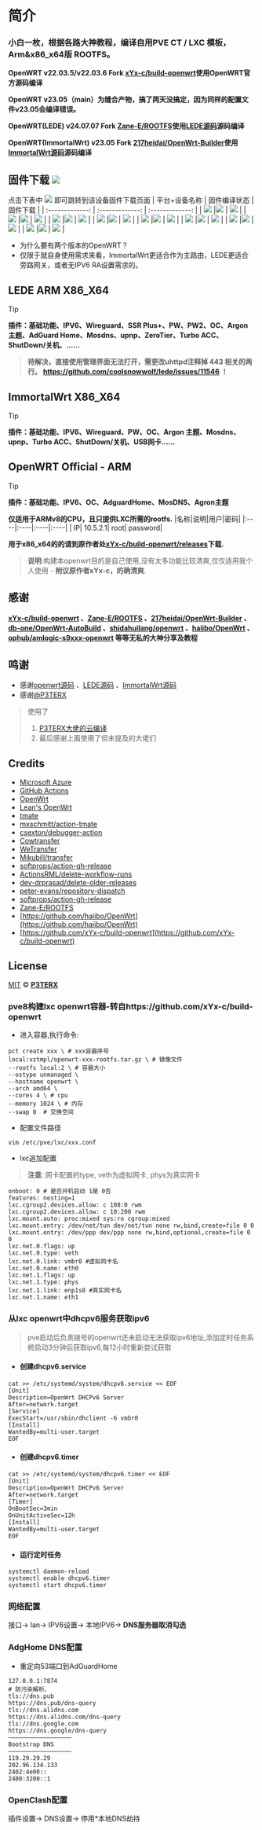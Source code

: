 # 简介
### 小白一枚，根据各路大神教程，编译自用PVE CT / LXC 模板，Arm&x86_x64版 ROOTFS。
**OpenWRT v22.03.5/v22.03.6 Fork [xYx-c/build-openwrt](https://github.com/xYx-c/build-openwrt)使用OpenWRT官方源码编译**
  
**OpenWRT v23.05（main）为缝合产物，搞了两天没搞定，因为同样的配置文件v23.05会编译错误。**

**OpenWRT(LEDE) v24.07.07 Fork [Zane-E/ROOTFS](https://github.com/Zane-E/ROOTFS)使用[LEDE源码](https://github.com/coolsnowwolf/lede)源码编译**

**OpenWRT(ImmortalWrt) v23.05 Fork [217heidai/OpenWrt-Builder](https://github.com/217heidai/OpenWrt-Builder)使用[ImmortalWrt源码](https://github.com/immortalwrt/immortalwrt)源码编译**
## 固件下载 [![](https://img.shields.io/badge/-编译状态及下载链接-FFFFFF.svg)](#固件下载-)
点击下表中 [![](https://img.shields.io/badge/下载-链接-blueviolet.svg?style=flat&logo=hack-the-box)](https://github.com/518512/xYx-openwrt/releases) 即可跳转到该设备固件下载页面
| 平台+设备名称 | 固件编译状态 | 固件下载 |
| :-------------: | :-------------: | :-------------: |
| [![](https://img.shields.io/badge/OpenWrt-ArmV8_Mini_ROOTFS-32C955.svg?logo=openwrt)](#) |[![](https://github.com/518512/ROOTFS/actions/workflows/Build%20arm64.mini%20OpenWrt%20v22.03.6.yaml/badge.svg)](#) | [![](https://img.shields.io/badge/下载-链接-blueviolet.svg?logo=hack-the-box)](https://github.com/518512/xYx-openwrt/releases) |
| [![](https://img.shields.io/badge/OpenWrt-ArmV8_Mini_ROOTFS-32C955.svg?logo=openwrt)](#) |[![](https://github.com/518512/ROOTFS/actions/workflows/Build%20arm64.mini%20OpenWrt%20v23.05.3.yaml/badge.svg)](#) | [![](https://img.shields.io/badge/下载-链接-blueviolet.svg?logo=hack-the-box)](https://github.com/518512/xYx-openwrt/releases) |
| [![](https://img.shields.io/badge/OpenWrt-OP_LEDE_ArmV8_Mini_ROOTFS-32C955.svg?logo=openwrt)](#) |[![](https://github.com/518512/ROOTFS/actions/workflows/Armvirt64.mini.ROOTFS.yml/badge.svg)](#) | [![](https://img.shields.io/badge/下载-链接-blueviolet.svg?logo=hack-the-box)](https://github.com/518512/xYx-openwrt/releases) |
| [![](https://img.shields.io/badge/OpenWrt-OP_LEDE_ArmV8_ROOTFS-32C955.svg?logo=openwrt)](#) |[![](https://github.com/518512/ROOTFS/actions/workflows/Armvirt64.ROOTFS.yml/badge.svg)](#) | [![](https://img.shields.io/badge/下载-链接-blueviolet.svg?logo=hack-the-box)](https://github.com/518512/xYx-openwrt/releases) |
| [![](https://img.shields.io/badge/OpenWrt-OP_LEDE_X86_X64_ROOTFS-32C955.svg?logo=openwrt)](#) |[![](https://github.com/518512/ROOTFS/actions/workflows/x86_x64.ROOTFS.yml/badge.svg)](#) | [![](https://img.shields.io/badge/下载-链接-blueviolet.svg?logo=hack-the-box)](https://github.com/518512/xYx-openwrt/releases) |
| [![](https://img.shields.io/badge/OpenWrt-OP_LEDE_X86_X64_Mini_ROOTFS-32C955.svg?logo=openwrt)](#) |[![](https://github.com/518512/ROOTFS/actions/workflows/x86_x64.mini.ROOTFS.yml/badge.svg)](#) | [![](https://img.shields.io/badge/下载-链接-blueviolet.svg?logo=hack-the-box)](https://github.com/518512/xYx-openwrt/releases) |
| [![](https://img.shields.io/badge/OpenWrt-ImmortalWrt_X86_X64_ROOTFS-32C955.svg?logo=openwrt)](#) |[![](https://github.com/518512/ROOTFS/actions/workflows/Test-ImmortalWrt-router.yml/badge.svg)](#) | [![](https://img.shields.io/badge/下载-链接-blueviolet.svg?logo=hack-the-box)](https://github.com/518512/xYx-openwrt/releases) |
| [![](https://img.shields.io/badge/OpenWrt-ImmortalWrt_X86_X64_Mini_ROOTFS-32C955.svg?logo=openwrt)](#) |[![](https://github.com/518512/ROOTFS/actions/workflows/Test-ImmortalWrt-gateway.yml/badge.svg)](#) | [![](https://img.shields.io/badge/下载-链接-blueviolet.svg?logo=hack-the-box)](https://github.com/518512/xYx-openwrt/releases) |

- 为什么要有两个版本的OpenWRT？
- 仅限于就自身使用需求来看，ImmortalWrt更适合作为主路由，LEDE更适合旁路网关，或者无IPV6 RA设置需求的。
## LEDE ARM X86_X64
> [!TIP]
> **插件：基础功能、IPV6、Wireguard、SSR Plus+、PW、PW2、OC、Argon 主题、AdGuard Home、Mosdns、upnp、ZeroTier、Turbo ACC、ShutDown/关机、......**

> **待解决，直接使用管理界面无法打开，需更改uhttpd注释掉 443 相关的两行。 https://github.com/coolsnowwolf/lede/issues/11546 ！**

## ImmortalWrt X86_X64
> [!TIP]
> **插件：基础功能、IPV6、Wireguard、PW、OC、Argon 主题、Mosdns、upnp、Turbo ACC、ShutDown/关机、USB网卡......**

## OpenWRT Official - ARM
> [!TIP]
> **插件：基础功能、IPV6、OC、AdguardHome、MosDNS、Agron主题**

**仅适用于ARMv8的CPU，且只提供LXC所需的rootfs.**
  |名称|说明|用户|密码|
  |:----|:----|:----|:----|
  | IP| 10.5.2.1| root| password|

**用于x86_x64的的请到原作者处[xYx-c/build-openwrt/releases](https://github.com/xYx-c/build-openwrt/releases)下载.**

> **说明**:构建本openwrt目的是自己使用,没有太多功能比较清爽,仅仅适用我个人使用 - **附议原作者xYx-c，的确清爽**.

## 感谢

**[xYx-c/build-openwrt](https://github.com/xYx-c/build-openwrt) 、[Zane-E/ROOTFS](https://github.com/Zane-E/ROOTFS) 、[217heidai/OpenWrt-Builder](https://github.com/217heidai/OpenWrt-Builder) 、[db-one/OpenWrt-AutoBuild](https://github.com/db-one/OpenWrt-AutoBuild) 、[shidahuilang/openwrt](https://github.com/shidahuilang/openwrt) 、[haiibo/OpenWrt](https://github.com/haiibo/OpenWrt) 、[ophub/amlogic-s9xxx-openwrt](https://github.com/ophub/amlogic-s9xxx-openwrt) 等等无私的大神分享及教程**

## 鸣谢

- 感谢[openwrt源码](https://github.com/openwrt/openwrt) 、[LEDE源码](https://github.com/coolsnowwolf/lede) 、[ImmortalWrt源码](https://github.com/immortalwrt/immortalwrt)
- 感谢[@P3TERX](https://github.com/P3TERX)

> 使用了
>   1. [P3TERX大佬的云编译](https://github.com/P3TERX/Actions-OpenWrt)
>   2. 最后感谢上面使用了但未提及的大佬们

## Credits

- [Microsoft Azure](https://azure.microsoft.com)
- [GitHub Actions](https://github.com/features/actions)
- [OpenWrt](https://github.com/openwrt/openwrt)
- [Lean's OpenWrt](https://github.com/coolsnowwolf/lede)
- [tmate](https://github.com/tmate-io/tmate)
- [mxschmitt/action-tmate](https://github.com/mxschmitt/action-tmate)
- [csexton/debugger-action](https://github.com/csexton/debugger-action)
- [Cowtransfer](https://cowtransfer.com)
- [WeTransfer](https://wetransfer.com/)
- [Mikubill/transfer](https://github.com/Mikubill/transfer)
- [softprops/action-gh-release](https://github.com/softprops/action-gh-release)
- [ActionsRML/delete-workflow-runs](https://github.com/ActionsRML/delete-workflow-runs)
- [dev-drprasad/delete-older-releases](https://github.com/dev-drprasad/delete-older-releases)
- [peter-evans/repository-dispatch](https://github.com/peter-evans/repository-dispatch)
- [softprops/action-gh-release](https://github.com/softprops/action-gh-release)
- [Zane-E/ROOTFS](https://github.com/Zane-E/ROOTFS)
- [https://github.com/haiibo/OpenWrt](https://github.com/haiibo/OpenWrt)
- [https://github.com/xYx-c/build-openwrt](https://github.com/xYx-c/build-openwrt)
## License

[MIT](https://github.com/P3TERX/Actions-OpenWrt/blob/main/LICENSE) © [**P3TERX**](https://p3terx.com)

### pve8构建lxc openwrt容器-转自https://github.com/xYx-c/build-openwrt
- 进入容器,执行命令:
```
pct create xxx \ # xxx容器序号
local:vztmpl/openwrt-xxx-rootfs.tar.gz \ # 镜像文件
--rootfs local:2 \ # 容器大小
--ostype unmanaged \
--hostname openwrt \
--arch amd64 \
--cores 4 \ # cpu
--memory 1024 \ # 内存
--swap 0  # 交换空间
```

- 配置文件路径
``` shell
vim /etc/pve/lxc/xxx.conf
```

- lxc追加配置
>   **注意**: 网卡配置的type, veth为虚拟网卡, phys为真实网卡
```
onboot: 0 # 是否开机启动 1是 0否
features: nesting=1
lxc.cgroup2.devices.allow: c 108:0 rwm
lxc.cgroup2.devices.allow: c 10:200 rwm
lxc.mount.auto: proc:mixed sys:ro cgroup:mixed
lxc.mount.entry: /dev/net/tun dev/net/tun none rw,bind,create=file 0 0
lxc.mount.entry: /dev/ppp dev/ppp none rw,bind,optional,create=file 0 0
lxc.net.0.flags: up 
lxc.net.0.type: veth 
lxc.net.0.link: vmbr0 #虚拟网卡名
lxc.net.0.name: eth0
lxc.net.1.flags: up
lxc.net.1.type: phys
lxc.net.1.link: enp1s0 #真实网卡名
lxc.net.1.name: eth1
```

### 从lxc openwrt中dhcpv6服务获取ipv6
> pve启动后负责拨号的openwrt还未启动无法获取ipv6地址,添加定时任务系统启动3分钟后获取ipv6,每12小时重新尝试获取
- #### 创建dhcpv6.service
``` shell
cat >> /etc/systemd/system/dhcpv6.service << EOF
[Unit]
Description=OpenWrt DHCPv6 Server
After=network.target
[Service]
ExecStart=/usr/sbin/dhclient -6 vmbr0
[Install]
WantedBy=multi-user.target
EOF
```
- #### 创建dhcpv6.timer
``` shell
cat >> /etc/systemd/system/dhcpv6.timer << EOF
[Unit]
Description=OpenWrt DHCPv6 Server
After=network.target
[Timer]
OnBootSec=3min
OnUnitActiveSec=12h
[Install]
WantedBy=multi-user.target
EOF
```
- #### 运行定时任务
``` shell
systemctl daemon-reload
systemctl enable dhcpv6.timer
systemctl start dhcpv6.timer
```

### 网络配置
接口-> lan-> IPV6设置-> 本地IPV6-> **DNS服务器取消勾选**

### AdgHome DNS配置
- 重定向53端口到AdGuardHome
```
127.0.0.1:7874
# 防污染解析、
tls://dns.pub
https://dns.pub/dns-query
tls://dns.alidns.com
https://dns.alidns.com/dns-query
tls://dns.google.com
https://dns.google/dns-query
——————————————————
Bootstrap DNS
——————————————————
119.29.29.29
202.96.134.133
2402:4e00::
2400:3200::1
```

### OpenClash配置
插件设置-> DNS设置-> 停用*本地DNS劫持

